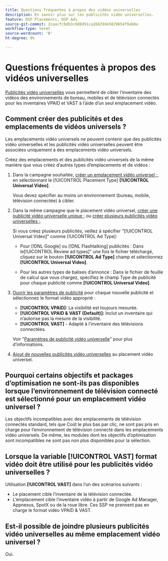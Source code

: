 ```yaml
---
title: Questions fréquentes à propos des vidéos universelles
description: En savoir plus sur les publicités vidéo universelles.
feature: DSP Placements, DSP Ads
source-git-commit: 2caacfcbdb3c9d0d91ca26829de5829654f9ab8a
workflow-type: tm+mt
source-wordcount: '0'
ht-degree: 0%

---
```


# Questions fréquentes à propos des vidéos universelles

[Publicités vidéo universelles](/help/dsp/campaign-management/ads/ad-about.md#ad-types) vous permettent de cibler l’inventaire des vidéos des environnements de bureau, mobiles et de télévision connectés pour les inventaires VPAID et VAST à l’aide d’un seul emplacement vidéo.

## Comment créer des publicités et des emplacements de vidéos universels ?

Les emplacements vidéo universels ne peuvent contenir que des publicités vidéo universelles et les publicités vidéo universelles peuvent être associées uniquement à des emplacements vidéo universels.

Créez des emplacements et des publicités vidéo universels de la même manière que vous créez d’autres types d’emplacements et de vidéos :

1. Dans la campagne souhaitée, [créer un emplacement vidéo universel ;](/help/dsp/campaign-management/placements/placement-create.md), en sélectionnant le [!UICONTROL Placement Type] **[!UICONTROL Universal Video]**.

   Vous devez spécifier au moins un environnement (bureau, mobile, télévision connectée) à cibler.

1. Dans la même campagne que le placement vidéo universel, [créer une publicité vidéo universelle unique ;](/help/dsp/campaign-management/ads/ad-create.md) ou [créer plusieurs publicités vidéo universelles ;](/help/dsp/campaign-management/ads/ad-create-multiple.md).

   Si vous créez plusieurs publicités, veillez à spécifier &quot;[!UICONTROL Universal Video]&quot; comme [!UICONTROL Ad Type]:

   * Pour [!DNL Google] ou [!DNL Flashtalking] publicités : Dans le[!UICONTROL Review ad types]&quot; une fois le fichier téléchargé, cliquez sur le bouton **[!UICONTROL Ad Type]** champ et sélectionnez **[!UICONTROL Universal Video]**.

   * Pour les autres types de balises d’annonce : Dans le fichier de feuille de calcul que vous chargez, spécifiez le champ Type de publicité pour chaque publicité comme **[!UICONTROL Universal Video]**.

1. [Ouvrir les paramètres de publicité](/help/dsp/campaign-management/ads/ad-edit.md) pour chaque nouvelle publicité et sélectionnez le format vidéo approprié :

   * **[!UICONTROL VPAID]:** La visibilité est toujours mesurée.
   * **[!UICONTROL VPAID & VAST (Default)]:** Inclut un inventaire qui n’autorise pas la mesure de la visibilité.
   * **[!UICONTROL VAST]** - Adapté à l’inventaire des télévisions connectées.

   Voir &quot;[Paramètres de publicité vidéo universelle](/help/dsp/campaign-management/ads/ad-settings-universal-video.md)&quot; pour plus d’informations.

1. [Ajout de nouvelles publicités vidéo universelles](/help/dsp/campaign-management/ads/ad-attach-to-placement.md) au placement vidéo universel.

## Pourquoi certains objectifs et packages d’optimisation ne sont-ils pas disponibles lorsque l’environnement de télévision connecté est sélectionné pour un emplacement vidéo universel ?

Les objectifs incompatibles avec des emplacements de télévision connectés standard, tels que Coût le plus bas par clic, ne sont pas pris en charge pour l’environnement de télévision connecté dans les emplacements vidéo universels. De même, les modules dont les objectifs d’optimisation sont incompatibles ne sont pas non plus disponibles pour la sélection.

## Lorsque la variable **[!UICONTROL VAST]** format vidéo doit être utilisé pour les publicités vidéo universelles ?

Utilisation **[!UICONTROL VAST]** dans l’un des scénarios suivants :

* Le placement cible l’inventaire de la télévision connectée.
* L’emplacement cible l’inventaire vidéo à partir de Google Ad Manager, Appnexus, SpotX ou de la roue libre. Ces SSP ne prennent pas en charge le format vidéo VPAID &amp; VAST.

## Est-il possible de joindre plusieurs publicités vidéo universelles au même emplacement vidéo universel ?

Oui.
